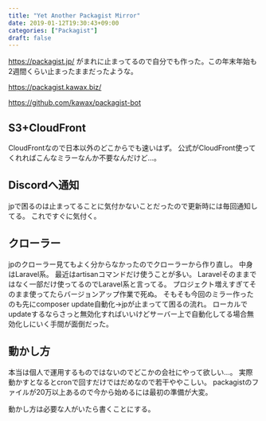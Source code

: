```yaml
---
title: "Yet Another Packagist Mirror"
date: 2019-01-12T19:30:43+09:00
categories: ["Packagist"]
draft: false
---
```


https://packagist.jp/ がまれに止まってるので自分でも作った。この年末年始も2週間くらい止まったままだったような。

https://packagist.kawax.biz/

https://github.com/kawax/packagist-bot

## S3+CloudFront
CloudFrontなので日本以外のどこからでも速いはず。
公式がCloudFront使ってくれればこんなミラーなんか不要なんだけど…。

## Discordへ通知
jpで困るのは止まってることに気付かないことだったので更新時には毎回通知してる。
これですぐに気付く。

## クローラー
jpのクローラー見てもよく分からなかったのでクローラーから作り直し。
中身はLaravel系。
最近はartisanコマンドだけ使うことが多い。
Laravelそのままではなく一部だけ使ってるのでLaravel系と言ってる。
プロジェクト増えすぎてそのまま使ってたらバージョンアップ作業で死ぬ。
そもそも今回のミラー作ったのも先にcomposer update自動化→jpが止まってて困るの流れ。
ローカルでupdateするならさっと無効化すればいいけどサーバー上で自動化してる場合無効化しにいく手間が面倒だった。

## 動かし方
本当は個人で運用するものではないのでどこかの会社にやって欲しい…。
実際動かすとなるとcronで回すだけではだめなので若干ややこしい。
packagistのファイルが20万以上あるので今から始めるには最初の準備が大変。

動かし方は必要な人がいたら書くことにする。
